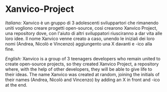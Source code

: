 # Xanvico-Project
*Italiano:*
Xanvico è un gruppo di 3 adolescenti sviluppartori che rimanendo uniti vogliono creare progetti open-source, così crearono Xanvico Project, una repository dove, con l'aiuto di altri sviluppatori riusciranno a dar vita alle loro idee.
Il nome Xanvico venne creato a caso, unendo le iniziali dei loro nomi (Andrea, Nicolò e Vincenzo) aggiungento una X davanti e -ico alla fine.

*English:*
Xanvico is a group of 3 teenagers developers who remain united to create open-source projects, so they created Xanvico Project, a repository where, with the help of other developers, they will be able to give life to their ideas.
The name Xanvico was created at random, joining the initials of their names (Andrea, Nicolò and Vincenzo) by adding an X in front and -ico at the end.
